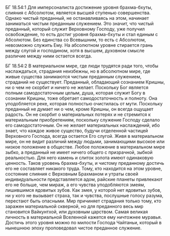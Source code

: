 БГ 18.54:1	Для имперсоналиста достижение уровня брахма-бхуты, слияния с Абсолютом, является высшей ступенью совершенства. Однако чистый преданный, не останавливаясь на этом, начинает заниматься чистым преданным служением. Это значит, что чистый преданный, который служит Верховному Господу, уже получил освобождение, то есть достиг уровня брахма-бхуты и стал единым с Абсолютом. Без единства со Всевышним, то есть с Абсолютом, невозможно служить Ему. На абсолютном уровне стирается грань между слугой и господином, хотя в высшем, духовном смысле различие между ними остается всегда.

БГ 18.54:2	В материальном мире, где люди трудятся ради того, чтобы наслаждаться, страдания неизбежны, но в абсолютном мире, где живые существа занимаются чистым преданным служением, страданий не существует. Преданный, обладающий сознанием Кришны, ни о чем не скорбит и ничего не желает. Поскольку Бог является полным самодостаточным целым, душа, которая служит Богу в сознании Кришны, тоже обретает самодостаточность и полноту. Она уподобляется реке, которая полностью очистилась от мути. Поскольку преданный не думает ни о чем, кроме Кришны, он всегда ощущает радость. Он не скорбит о материальных потерях и не стремится к материальным приобретениям, поскольку служение Господу сделало его самодостаточным. Он не желает материальных наслаждений, ибо знает, что каждое живое существо, будучи отделенной частицей Верховного Господа, всегда остается Его слугой. Живя в материальном мире, он не видит различий между людьми, занимающими высокое или низкое положение в обществе. Любое положение в материальном мире зыбко, а преданный не имеет ничего общего с призрачной, зыбкой реальностью. Для него камень и слиток золота имеют одинаковую ценность. Таков уровень брахма-бхуты, и чистому преданному достичь его не составляет никакого труда. Тому, кто находится на этом уровне, состояние слияния с Верховным Брахманом и утраты своей индивидуальности представляется адом, райские планеты привлекают его не больше, чем мираж, а его чувства уподобляются змеям, лишившимся ядовитых зубов. Как змея, у которой нет ядовитых зубов, ни у кого не вызывает страха, так и чувства, послушные голосу разума, перестают быть опасными. Мир причиняет страдания только тому, кто заражен материальной скверной, но для преданного весь мир становится Вайкунтхой, или духовным царством. Самая великая личность в материальной Вселенной кажется ему ничтожнее муравья. Достичь этого уровня можно по милости Господа Чайтаньи, который в нынешнюю эпоху проповедовал чистое преданное служение.